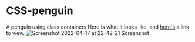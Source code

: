 # CSS-penguin
A penguin using class containers
Here is what it looks like, and [here's](https://sh1k44r.github.io/CSS-penguin/) a link to view.
![Screenshot 2022-04-17 at 22-42-21 Screenshot](https://user-images.githubusercontent.com/98080805/163731424-0a577c77-8506-4338-b661-254e3f65f0f6.png)
